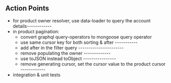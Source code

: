 ## Action Points

- for product owner resolver, use data-loader to query the account details------------
- in product pagination:
  - convert graphql query-operators to mongoose query operator
  - use same cursor key for both sorting & after -----------
  - add after in the filter query ----------------------
  - remove populating the owner -------------
  - use toJSON instead toObject ----------------
  - remove generating cursor, set the cursor value to the product cursor ------------
- integration & unit tests
